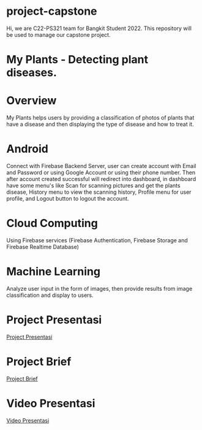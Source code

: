 # project-capstone
Hi, we are C22-PS321 team for Bangkit Student 2022. This repository will be used to manage our capstone project.
# My Plants - Detecting plant diseases.

# Overview
My Plants helps users by providing a classification of photos of plants that have a disease and then displaying the type of disease and how to treat it.

# Android
Connect with Firebase Backend Server, user can create account with Email and Password or using Google Account or using their phone number. Then after account created successful will redirect into dashboard, in dashboard have some menu's like Scan for scanning pictures and get the plants disease, History menu to view the scanning history, Profile menu for user profile, and Logout button to logout the account.

# Cloud Computing
Using Firebase services (Firebase Authentication, Firebase Storage and Firebase Realtime Database)

# Machine Learning
Analyze user input in the form of images, then provide results from image classification and display to users.

# Project Presentasi
[Project Presentasi]([path/to/your/file.md](https://drive.google.com/file/d/1826DtqHWbRhnj1OozBUAR_0vdvD8epuz/view)https://drive.google.com/file/d/1826DtqHWbRhnj1OozBUAR_0vdvD8epuz/view)

# Project Brief
[Project Brief](https://docs.google.com/document/d/1EMS2joWfw1L_8qVpb0gQwctr_RwWQCITIxyCY8PifIc/edit)

# Video Presentasi
[Video Presentasi](https://www.youtube.com/watch?v=598QEJSZ5do)

